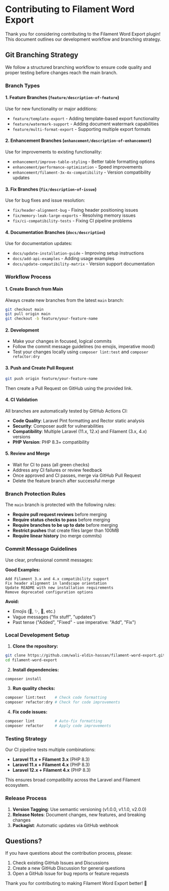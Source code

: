 # Contributing to Filament Word Export

Thank you for considering contributing to the Filament Word Export plugin! This document outlines our development workflow and branching strategy.

## Git Branching Strategy

We follow a structured branching workflow to ensure code quality and proper testing before changes reach the main branch.

### Branch Types

#### 1. **Feature Branches** (`feature/description-of-feature`)
Use for new functionality or major additions:
- `feature/template-export` - Adding template-based export functionality
- `feature/watermark-support` - Adding document watermark capabilities
- `feature/multi-format-export` - Supporting multiple export formats

#### 2. **Enhancement Branches** (`enhancement/description-of-enhancement`)
Use for improvements to existing functionality:
- `enhancement/improve-table-styling` - Better table formatting options
- `enhancement/performance-optimization` - Speed improvements
- `enhancement/filament-3x-4x-compatibility` - Version compatibility updates

#### 3. **Fix Branches** (`fix/description-of-issue`)
Use for bug fixes and issue resolution:
- `fix/header-alignment-bug` - Fixing header positioning issues
- `fix/memory-leak-large-exports` - Resolving memory issues
- `fix/ci-compatibility-tests` - Fixing CI pipeline problems

#### 4. **Documentation Branches** (`docs/description`)
Use for documentation updates:
- `docs/update-installation-guide` - Improving setup instructions
- `docs/add-api-examples` - Adding usage examples
- `docs/update-compatibility-matrix` - Version support documentation

### Workflow Process

#### 1. **Create Branch from Main**
Always create new branches from the latest `main` branch:

```bash
git checkout main
git pull origin main
git checkout -b feature/your-feature-name
```

#### 2. **Development**
- Make your changes in focused, logical commits
- Follow the commit message guidelines (no emojis, imperative mood)
- Test your changes locally using `composer lint:test` and `composer refactor:dry`

#### 3. **Push and Create Pull Request**
```bash
git push origin feature/your-feature-name
```

Then create a Pull Request on GitHub using the provided link.

#### 4. **CI Validation**
All branches are automatically tested by GitHub Actions CI:
- **Code Quality**: Laravel Pint formatting and Rector static analysis
- **Security**: Composer audit for vulnerabilities
- **Compatibility**: Multiple Laravel (11.x, 12.x) and Filament (3.x, 4.x) versions
- **PHP Version**: PHP 8.3+ compatibility

#### 5. **Review and Merge**
- Wait for CI to pass (all green checks)
- Address any CI failures or review feedback
- Once approved and CI passes, merge via GitHub Pull Request
- Delete the feature branch after successful merge

### Branch Protection Rules

The `main` branch is protected with the following rules:
- **Require pull request reviews** before merging
- **Require status checks to pass** before merging
- **Require branches to be up to date** before merging
- **Restrict pushes** that create files larger than 100MB
- **Require linear history** (no merge commits)

### Commit Message Guidelines

Use clear, professional commit messages:

**Good Examples:**
```
Add Filament 3.x and 4.x compatibility support
Fix header alignment in landscape orientation
Update README with new installation requirements
Remove deprecated configuration options
```

**Avoid:**
- Emojis (🔧, ✨, 🚀, etc.)
- Vague messages ("fix stuff", "updates")
- Past tense ("Added", "Fixed" - use imperative: "Add", "Fix")

### Local Development Setup

1. **Clone the repository:**
```bash
git clone https://github.com/wali-eldin-hassan/filament-word-export.git
cd filament-word-export
```

2. **Install dependencies:**
```bash
composer install
```

3. **Run quality checks:**
```bash
composer lint:test    # Check code formatting
composer refactor:dry # Check for code improvements
```

4. **Fix code issues:**
```bash
composer lint         # Auto-fix formatting
composer refactor     # Apply code improvements
```

### Testing Strategy

Our CI pipeline tests multiple combinations:
- **Laravel 11.x + Filament 3.x** (PHP 8.3)
- **Laravel 11.x + Filament 4.x** (PHP 8.3)
- **Laravel 12.x + Filament 4.x** (PHP 8.3)

This ensures broad compatibility across the Laravel and Filament ecosystem.

### Release Process

1. **Version Tagging**: Use semantic versioning (v1.0.0, v1.1.0, v2.0.0)
2. **Release Notes**: Document changes, new features, and breaking changes
3. **Packagist**: Automatic updates via GitHub webhook

## Questions?

If you have questions about the contribution process, please:
1. Check existing GitHub Issues and Discussions
2. Create a new GitHub Discussion for general questions
3. Open a GitHub Issue for bug reports or feature requests

Thank you for contributing to making Filament Word Export better! 🙏
